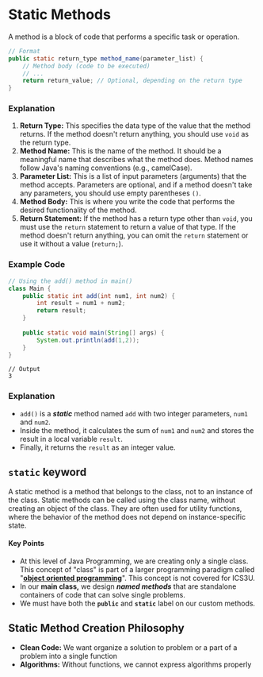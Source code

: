 # Static Methods

A method is a block of code that performs a specific task or operation.

```java
// Format
public static return_type method_name(parameter_list) {
    // Method body (code to be executed)
    // ...
    return return_value; // Optional, depending on the return type
}
```

### Explanation

1. **Return Type:** This specifies the data type of the value that the method returns. If the method doesn't return anything, you should use `void` as the return type.
2. **Method Name:** This is the name of the method. It should be a meaningful name that describes what the method does. Method names follow Java's naming conventions (e.g., camelCase).
3. **Parameter List:** This is a list of input parameters (arguments) that the method accepts. Parameters are optional, and if a method doesn't take any parameters, you should use empty parentheses `()`.
4. **Method Body:** This is where you write the code that performs the desired functionality of the method.
5. **Return Statement:** If the method has a return type other than `void`, you must use the `return` statement to return a value of that type. If the method doesn't return anything, you can omit the `return` statement or use it without a value (`return;`).

### Example Code

```java
// Using the add() method in main()
class Main {
    public static int add(int num1, int num2) {
        int result = num1 + num2;
        return result;
    }
    
    public static void main(String[] args) {
        System.out.println(add(1,2));
    }
}
```

```
// Output
3
```

### Explanation

* `add()` is a _**static**_ method named `add` with two integer parameters, `num1` and `num2`.
* Inside the method, it calculates the sum of `num1` and `num2` and stores the result in a local variable `result`.
* Finally, it returns the `result` as an integer value.

## `static` keyword

A static method is a method that belongs to the class, not to an instance of the class. Static methods can be called using the class name, without creating an object of the class. They are often used for utility functions, where the behavior of the method does not depend on instance-specific state.

#### Key Points

* At this level of Java Programming, we are creating only a single class. This concept of "class" is part of a larger programming paradigm called "[**object oriented programming**](../04-object-oriented-programming/)". This concept is not covered for ICS3U.
* In our **main class,** we design _**named methods**_ that are standalone containers of code that can solve single problems.
* We must have both the **`public`** and **`static`** label on our custom methods.

## Static Method Creation Philosophy

* **Clean Code:** We want organize a solution to problem or a part of a problem into a single function
* **Algorithms:** Without functions, we cannot express algorithms properly
